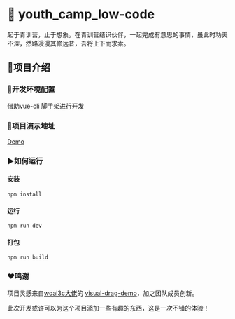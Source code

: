 # 🚩 youth_camp_low-code 

起于青训营，止于想象。在青训营结识伙伴，一起完成有意思的事情，虽此时功夫不深，然路漫漫其修远昔，吾将上下而求索。

## 📝项目介绍
### 🔑开发环境配置

借助vue-cli 脚手架进行开发



### 📌项目演示地址

[Demo](https://leoyongyuan.github.io/YouthCamp_Low-Code/dist/index.html#/)


### ▶如何运行

####  安装

```
npm install
```

#### 运行

```
npm run dev
```

#### 打包

```
npm run build
```



### ❤鸣谢

项目灵感来自[woai3c大佬](https://github.com/woai3c)的 [visual-drag-demo](https://github.com/woai3c/visual-drag-demo)，加之团队成员创新。

此次开发或许可以为这个项目添加一些有趣的东西，这是一次不错的体验！
